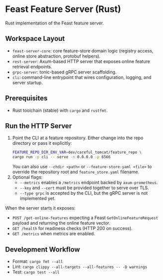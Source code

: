# Feast Feature Server (Rust)

Rust implementation of the Feast feature server.

## Workspace Layout
- `feast-server-core`: core feature-store domain logic (registry access, online store abstraction, protobuf helpers).
- `rest-server`: Axum-based HTTP server that exposes online feature retrieval endpoints.
- `grpc-server`: tonic-based gRPC server scaffolding.
- `cli`: command-line entrypoint that wires configuration, logging, and server startup.

## Prerequisites
- Rust toolchain (stable) with `cargo` and `rustfmt`.

## Run the HTTP Server
1. Point the CLI at a feature repository. Either change into the repo directory or pass it explicitly:
   ```bash
   FEATURE_REPO_DIR_ENV_VAR=dev/careful_tomcat/feature_repo \
   cargo run -p cli -- serve -n 0.0.0.0 -p 6566
   ```
   You can also use `--chdir <path>` or `--feature-store-yaml <file>` to override the repository root and `feature_store.yaml` filename.
2. Optional flags:
   - `--metrics` enables a `/metrics` endpoint backed by `axum-prometheus`.
   - `--key` and `--cert` must be provided together to serve over TLS.
   - `--type grpc` is accepted by the CLI, but the gRPC server is not implemented yet.

When the server starts it exposes:
- `POST /get-online-features` expecting a Feast `GetOnlineFeatureRequest` payload and returning the online feature vector.
- `GET /health` for readiness checks (HTTP 200 on success).
- `GET /metrics` when metrics are enabled.

## Development Workflow
- Format: `cargo fmt --all`
- Lint: `cargo clippy --all-targets --all-features -- -D warnings`
- Test: `cargo test --all`
